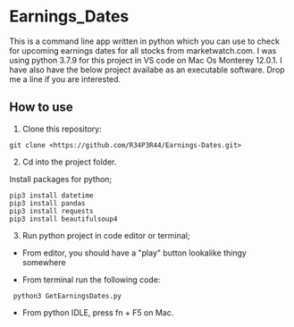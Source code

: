 # Earnings_Dates

This is a command line app written in python which you can use to check for upcoming earnings dates for all stocks from marketwatch.com. I was using python 3.7.9 for this project in VS code on Mac Os Monterey 12.0.1.
I have also have the below project availabe as an executable software. Drop me a line if you are interested. 

## How to use

1. Clone this repository:

```
git clone <https://github.com/R34P3R44/Earnings-Dates.git>
```

2. Cd into the project folder.

Install packages for python;

```
pip3 install datetime
pip3 install pandas
pip3 install requests
pip3 install beautifulsoup4
```

3. Run python project in code editor or terminal;

- From editor, you should have a "play" button lookalike thingy somewhere

- From terminal run the following code:
```
 python3 GetEarningsDates.py
```
- From python IDLE, press fn + F5 on Mac. 
